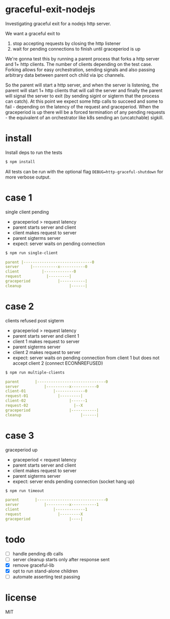 # graceful-exit-nodejs
Investigating graceful exit for a nodejs http server.

We want a graceful exit to
1. stop accepting requests by closing the http listener
2. wait for pending connections to finish until graceperiod is up

We're gonna test this by running a parent process that forks a http server and 1+ http clients. The number of clients depending on the test case. Forking allows for easy orchestration, sending signals and also passing arbitrary data between parent och child via ipc channels.

So the parent will start a http server, and when the server is listening, the parent will start 1+ http clients that will call the server and finally the parent will signal the server to exit (by sending sigint or sigterm that the process can catch). At this point we expect some http calls to succeed and some to fail - depending on the latency of the request and graceperiod. When the graceperiod is up there will be a forced termination of any pending requests - the equivalent of an orchestrator like k8s sending an (uncatchable) sigkill.

# install
Install deps to run the tests

```bash
$ npm install
```
All tests can be run with the optional flag `DEBUG=http-graceful-shutdown` for more verbose output.

# case 1
single client pending

- graceperiod > request latency
- parent starts server and client
- client makes request to server
- parent sigterms server
- expect: server waits on pending connection

```bash
$ npm run single-client
```

```yml
parent |------------------------------0
server     |-----------x-----------0
client          |-------------0
request           |---------|
graceperiod            |-----------|
cleanup                     |------|
```

# case 2
clients refused post sigterm

- graceperiod > request latency
- parent starts server and client 1
- client 1 makes request to server
- parent sigterms server
- client 2 makes request to server
- expect: server waits on pending connection from client 1 but does not accept client 2 (connect ECONNREFUSED)

```bash
$ npm run multiple-clients
```

```yml
parent       |------------------------------0
server           |----------x-----------0
client-01            |-------------0
request-01             |---------|
client-02                   |------1
request-02                    |--X
graceperiod                 |-----------|
cleanup                          |------|
```

# case 3
graceperiod up

- graceperiod < request latency
- parent starts server and client
- client makes request to server
- parent sigterms server
- expect: server ends pending connection (socket hang up)

```bash
$ npm run timeout
```

```yml
parent       |------------------------------0
server           |----------x-----------1
client               |-------------1
request                |---------X
graceperiod                 |----|
```

# todo
- [ ] handle pending db calls
- [ ] server cleanup starts only after response sent
- [x] remove graceful-lib
- [x] opt to run stand-alone children
- [ ] automate asserting test passing

# license
MIT
